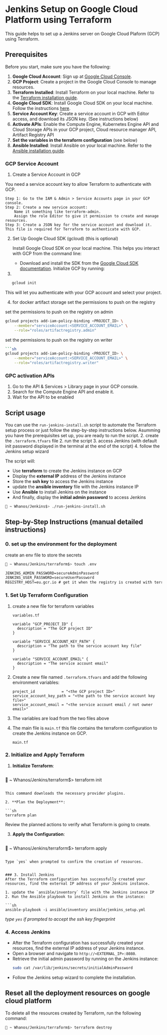 # Jenkins Setup on Google Cloud Platform using Terraform

This guide helps to set up a Jenkins server on Google Cloud Plaform (GCP) using Terraform.

## Prerequisites

Before you start, make sure you have the following:

1. **Google Cloud Account**: Sign up at [Google Cloud Console](https://console.cloud.google.com/).
2. **GCP Project**: Create a project in the Google Cloud Console to manage resources.
3. **Terraform Installed**: Install Terraform on your local machine. Refer to the [Terraform installation guide](https://www.terraform.io/downloads).
4. **Google Cloud SDK**: Install Google Cloud SDK on your local machine. Follow the instructions [here](https://cloud.google.com/sdk/docs/install).
5. **Service Account Key**: Create a service account in GCP with Editor access, and download its JSON key. (See instructions below)
6. **Activate APIs**: Enable the Compute Engine, Kubernetes Engine API  and Cloud Storage APIs in your GCP project, Cloud resource manager API, Artifact Registry API
7. **Set the variables in the terraform configuration** (see below)
8. **Ansible Installed**: Install Ansible on your local machine. Refer to the [Ansible installation guide](https://docs.ansible.com/ansible/latest/installation_guide/index.html).

### GCP Service Account
1. Create a Service Account in GCP

You need a service account key to allow Terraform to authenticate with GCP.

    Step 1: Go to the IAM & Admin > Service Accounts page in your GCP console.
    Step 2: Create a new service account:
        Name it something like terraform-admin.
        Assign the role Editor to give it permission to create and manage resources.
    Step 3: Create a JSON key for the service account and download it. This file is required for Terraform to authenticate with GCP.

2. Set Up Google Cloud SDK (gcloud) (this is optional)

   Install Google Cloud SDK on your local machine. This helps you interact with GCP from the command line:
    - Download and install the SDK from the [Google Cloud SDK documentation](https://cloud.google.com/sdk/docs/install).
   Initialize GCP by running:
3. 
```sh
   gcloud init
```
This will let you authenticate with your GCP account and select your project.

4. for docker artifact storage set the permissions to push on the registry

set the permissions to push on the registry on admin
```sh
gcloud projects add-iam-policy-binding <PROJECT_ID> \
    --member="serviceAccount:<SERVICE_ACCOUNT_EMAIL>" \
    --role="roles/artifactregistry.admin"
```

set the permissions to push on the registry on writer
```sh
```sh
gcloud projects add-iam-policy-binding <PROJECT_ID> \
    --member="serviceAccount:<SERVICE_ACCOUNT_EMAIL>" \
    --role="roles/artifactregistry.writer"
```

### GPC activation APIs

1. Go to the API & Services > Library page in your GCP console.
2. Search for the Compute Engine API and enable it.
3. Wait for the API to be enabled

## Script usage

You can use the `run-jenkins-install.sh` script to automate the Terraform setup process or just follow the step-by-step instructions below.
Asumming you have the prerequisites set up, you are ready to run the script.
2. create the `.terraform.tfvars` file
2. run the script
3. access Jenkins (with default init password displayed in the terminal at the end of the script)
4. follow the Jenkins setup wizard

The script will:
- Use **terraform** to create the Jenkins instance on GCP
- Display the **external IP** address of the Jenkins instance
- Store the **ssh key** to access the Jenkins instance
- update the **ansible inventory** file with the Jenkins instance IP
- Use **Ansible** to install Jenkins on the instance
- And finally, display the **initial admin password** to access Jenkins

```sh
 ~ Whanos/Jenkins$> ./run-jenkins-install.sh
```

## Step-by-Step Instructions (manual detailed instructions)

### 0. set up the environment for the deployment

create an env file to store the secrets

```bash
 ~ Whanos/Jenkins/terraform$> touch .env
```

```txt
JENKINS_ADMIN_PASSWORD=secureAdminPassword
JENKINS_USER_PASSWORD=secureUserPassword
REGISTRY_HOST=eu.gcr.io # get it when the registry is created with terraform
```


### 1. Set Up Terraform Configuration

1. create a new file for terraform variables
    ```hcl
    variables.tf
    ```
    ```hcl
    variable "GCP_PROJECT_ID" {
      description = "The GCP project ID"
    }
    
    variable "SERVICE_ACCOUNT_KEY_PATH" {
      description = "The path to the service account key file"
    }
    
    variable "SERVICE_ACCOUNT_EMAIL" {
      description = "The service account email"
    }
    ```

2. Create a new file named `.terraform.tfvars` and add the following environment variables:

   ```
   project_id            = "<the GCP project ID>"
   service_account_key_path = "<the path to the service account key file>"
   service_account_email = "<the service account email / not owner email>"
   ```

3. The variables are load from the two files above


4. The main file is `main.tf` this file contains the terraform configuration to create the Jenkins instance on GCP.
   ```hcl
   main.tf
   ```

### 2. Initialize and Apply Terraform

1. **Initialize Terraform**:

   ```sh
 ~ Whanos/Jenkins/terraform$> terraform init
   ```

   This command downloads the necessary provider plugins.

2. **Plan the Deployment**:

   ```sh
   terraform plan
   ```

   Review the planned actions to verify what Terraform is going to create.

3. **Apply the Configuration**:

   ```sh
 ~ Whanos/Jenkins/terraform$> terraform apply
   ```

   Type `yes` when prompted to confirm the creation of resources.


### 3. Install Jenkins
After the Terraform configuration has successfully created your resources, find the external IP address of your Jenkins instance.

1. update the `ansible/inventory` file with the Jenkins instance IP
2. Run the Ansible playbook to install Jenkins on the instance:

   ```sh
   ansible-playbook -i ansible/inventory ansible/jenkins_setup.yml
   ```
_type `yes` if prompted to accept the ssh key fingerprint_

### 4. Access Jenkins

- After the Terraform configuration has successfully created your resources, find the external IP address of your Jenkins instance.
- Open a browser and navigate to `http://<EXTERNAL_IP>:8080`.
- Retrieve the initial admin password by running on the Jenkins instance:
  ```sh
  sudo cat /var/lib/jenkins/secrets/initialAdminPassword
  ```
- Follow the Jenkins setup wizard to complete the installation.

## Reset all the deployment resources on google cloud platform

To delete all the resources created by Terraform, run the following command:

```sh
 ~ Whanos/Jenkins/terraform$> terraform destroy
```
